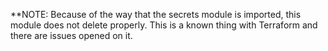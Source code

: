 **NOTE: Because of the way that the secrets module is imported, this module does not delete properly. This is a known thing with Terraform and there are issues opened on it.
